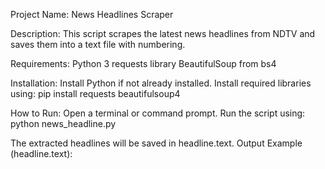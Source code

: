 Project Name: News Headlines Scraper

Description:
  This script scrapes the latest news headlines from NDTV and saves them into a text file with numbering.

Requirements:
  Python 3
  requests library
  BeautifulSoup from bs4
  
Installation:
  Install Python if not already installed.
    Install required libraries using:
      pip install requests beautifulsoup4

How to Run:
  Open a terminal or command prompt.
  Run the script using:
    python news_headline.py
    
The extracted headlines will be saved in headline.text.
Output Example (headline.text): 
